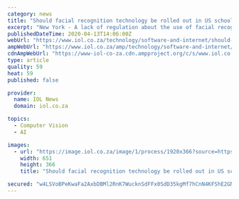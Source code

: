 ```yaml
---
category: news
title: "Should facial recognition technology be rolled out in US schools?"
excerpt: "New York - A lack of regulation about the use of facial recognition technology at U.S. schools has alarmed education officials and lawmakers who say more research is needed before rolling it out widely. Schools are fertile territory for the technology as high-profile profile shootings in recent years have exacerbated officials' and parents ..."
publishedDateTime: 2020-04-13T14:06:00Z
webUrl: "https://www.iol.co.za/technology/software-and-internet/should-facial-recognition-technology-be-rolled-out-in-us-schools-46489424"
ampWebUrl: "https://www.iol.co.za/amp/technology/software-and-internet/should-facial-recognition-technology-be-rolled-out-in-us-schools-46489424"
cdnAmpWebUrl: "https://www-iol-co-za.cdn.ampproject.org/c/s/www.iol.co.za/amp/technology/software-and-internet/should-facial-recognition-technology-be-rolled-out-in-us-schools-46489424"
type: article
quality: 59
heat: 59
published: false

provider:
  name: IOL News
  domain: iol.co.za

topics:
  - Computer Vision
  - AI

images:
  - url: "https://image.iol.co.za/image/1/process/1920x366?source=https://inm-baobab-prod-eu-west-1.s3.amazonaws.com/public/inm/iol/media/image/2020/04/09/46489424/face-detection-479181_1921.jpg&operation=CROP&offset=0x29&resize=1920x1080"
    width: 651
    height: 366
    title: "Should facial recognition technology be rolled out in US schools?"

secured: "w4LSVoBPeKwaFa2AxbDBMl2RnK7WucknSdFFx0SdD35kgMf7hCnN4KFShE2GNaK6BLn13891AOLQ1vwfh8OkCKoAlh38DQYEsQnt1p0WCQafPE4yhnaoUJZlVmFxQxtj2gcqVYEL36634LPgPLU9pUBBEjeD+vgb/3+MCite5UqV5qPADPnP6W5T0jrV7CUyKbrHRXtQo/1y2g4tTAmRWzFKU5Z3ObQrShMZwECU+LbSwmB81qNnBuDamXJTUh7T0wbPI/ZvHZsA+cNwcl01gsClJv5VO3ZwZ9skqUGW3h1Gn8SBd9Lg9UxlQl3iS32K;EkFB58/YRreUQdXolOMvFQ=="
---
```


